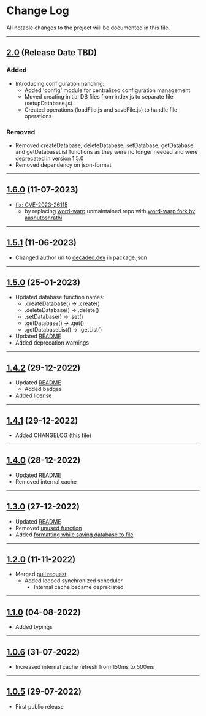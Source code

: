# Change Log

All notable changes to the project will be documented in this file.
___

## [2.0](#) (Release Date TBD)

### Added

- Introducing configuration handling:
  - Added 'config' module for centralized configuration management
  - Moved creating initial DB files from index.js to separate file (setupDatabase.js)
  - Created operations (loadFile.js and saveFile.js) to handle file operations

### Removed

- Removed createDatabase, deleteDatabase, setDatabase, getDatabase, and getDatabaseList functions as they were no longer needed and were deprecated in version [1.5.0](#150)
- Removed dependency on json-format
___

## [1.6.0](https://www.npmjs.com/package/@decaded/nyadb/v/1.6.0) (11-07-2023)
* [fix: CVE-2023-26115](https://security.snyk.io/vuln/SNYK-JS-WORDWRAP-3149973)
  * by replacing [word-warp](https://www.npmjs.com/package/word-wrap) unmaintained repo with [word-warp fork by aashutoshrathi](https://github.com/aashutoshrathi/word-wrap)
___

## [1.5.1](https://www.npmjs.com/package/@decaded/nyadb/v/1.5.1) (11-06-2023)
* Changed author url to [decaded.dev](https://decaded.dev) in package.json
___
## [1.5.0](https://www.npmjs.com/package/@decaded/nyadb/v/1.5.0) (25-01-2023) <a name="150"></a>

* Updated database function names:
  * .createDatabase()   -> .create()
  * .deleteDatabase()   -> .delete()
  * .setDatabase()      -> .set()
  * .getDatabase()      -> .get()
  * .getDatabaseList()  -> .getList()
* Updated [README](https://github.com/Decaded/NyaDB/commit/98d28f57de1adf105c19ee7caec7876378814319)
* Added deprecation warnings
___

## [1.4.2](https://www.npmjs.com/package/@decaded/nyadb/v/1.4.2) (29-12-2022)

* Updated [README](https://github.com/Decaded/NyaDB/commit/18a59db007b9088011b3fd7bf51387c6edd45de2)
  * Added badges
* Added [license](https://github.com/Decaded/NyaDB/blob/master/LICENSE.md)

___

## [1.4.1](https://www.npmjs.com/package/@decaded/nyadb/v/1.4.1) (29-12-2022)

* Added CHANGELOG (this file)

___

## [1.4.0](https://www.npmjs.com/package/@decaded/nyadb/v/1.4.0) (28-12-2022)

* Updated [README](https://github.com/Decaded/NyaDB/commit/433826eae5e9ec4e23c21a18b7b39f477c05c4fb)
* Removed internal cache

___

## [1.3.0](https://www.npmjs.com/package/@decaded/nyadb/v/1.3.0) (27-12-2022)

* Updated [README](https://github.com/Decaded/NyaDB/commit/d63e61e89f26c599a202a0da3f62b91172bc7951)
* Removed [unused function](https://github.com/Decaded/NyaDB/commit/6b58b12dcc1bf19fdad71eb22f9c572f99701785)
* Added [formatting while saving database to file](https://github.com/Decaded/NyaDB/commit/69f02485edafe0ad1e16760dc6047d348bbcf4c8)

___

## [1.2.0](https://www.npmjs.com/package/@decaded/nyadb/v/1.2.0) (11-11-2022)

* Merged [pull request](https://github.com/Decaded/NyaDB/pull/1)
  * Added looped synchronized scheduler
    * Internal cache became depreciated

___

## [1.1.0](https://www.npmjs.com/package/@decaded/nyadb/v/1.1.0) (04-08-2022)

* Added typings

___

## [1.0.6](https://www.npmjs.com/package/@decaded/nyadb/v/1.0.6) (31-07-2022)

* Increased internal cache refresh from 150ms to 500ms

___

## [1.0.5](https://www.npmjs.com/package/@decaded/nyadb/v/1.0.5) (29-07-2022)

* First public release
